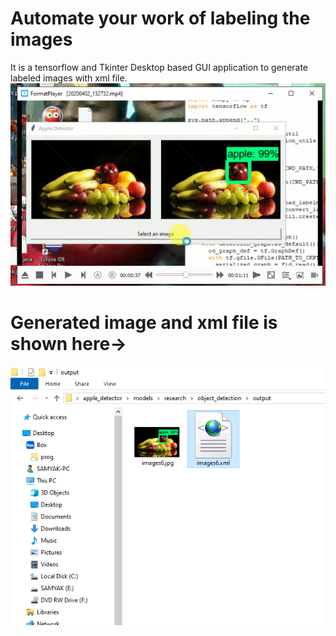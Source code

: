 # Automate your work of labeling the images
It is a tensorflow and Tkinter Desktop based GUI application to generate labeled  images with xml file.
![](apple.png)

# Generated image and xml file is shown here->
![](res.png)
